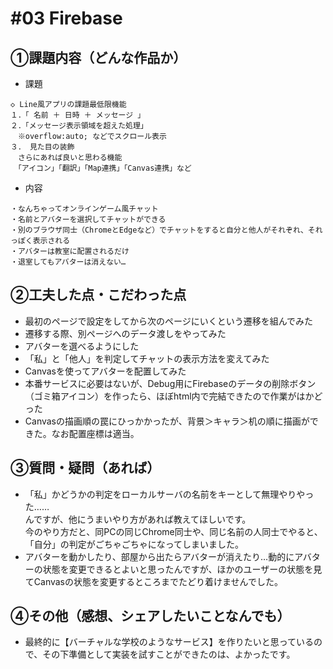 # #03 Firebase
## ①課題内容（どんな作品か）
- 課題
```
◇ Line風アプリの課題最低限機能
１．「 名前 ＋ 日時 ＋ メッセージ 」
２．「メッセージ表示領域を超えた処理」
　※overflow:auto; などでスクロール表示
３． 見た目の装飾
　さらにあれば良いと思わる機能
　「アイコン」「翻訳」「Map連携」「Canvas連携」など
```
- 内容
```
・なんちゃってオンラインゲーム風チャット
・名前とアバターを選択してチャットができる
・別のブラウザ同士（ChromeとEdgeなど）でチャットをすると自分と他人がそれぞれ、それっぽく表示される
・アバターは教室に配置されるだけ
・退室してもアバターは消えない…
```

## ②工夫した点・こだわった点
- 最初のページで設定をしてから次のページにいくという遷移を組んでみた
- 遷移する際、別ページへのデータ渡しをやってみた
- アバターを選べるようにした
- 「私」と「他人」を判定してチャットの表示方法を変えてみた
- Canvasを使ってアバターを配置してみた
- 本番サービスに必要はないが、Debug用にFirebaseのデータの削除ボタン（ゴミ箱アイコン）を作ったら、ほぼhtml内で完結できたので作業がはかどった
- Canvasの描画順の罠にひっかかったが、背景＞キャラ＞机の順に描画ができた。なお配置座標は適当。


## ③質問・疑問（あれば）
- 「私」かどうかの判定をローカルサーバの名前をキーとして無理やりやった……  
んですが、他にうまいやり方があれば教えてほしいです。  
今のやり方だと、同PCの同じChrome同士や、同じ名前の人同士でやると、「自分」の判定がごちゃごちゃになってしまいました。
- アバターを動かしたり、部屋から出たらアバターが消えたり…動的にアバターの状態を変更できるとよいと思ったんですが、ほかのユーザーの状態を見てCanvasの状態を変更するところまでたどり着けませんでした。

## ④その他（感想、シェアしたいことなんでも）
- 最終的に【バーチャルな学校のようなサービス】を作りたいと思っているので、その下準備として実装を試すことができたのは、よかったです。

